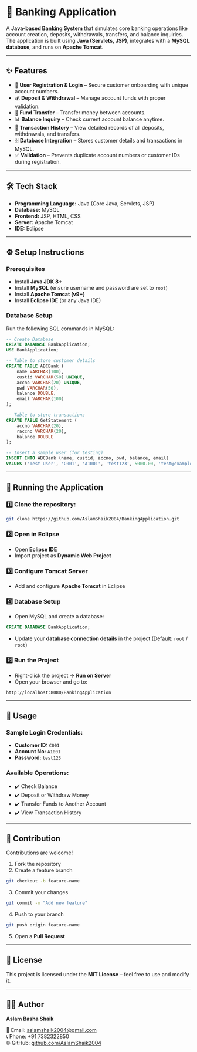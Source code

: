 # 🏦 Banking Application

A **Java-based Banking System** that simulates core banking operations like account creation, deposits, withdrawals, transfers, and balance inquiries.  
The application is built using **Java (Servlets, JSP)**, integrates with a **MySQL database**, and runs on **Apache Tomcat**.

---

## ✨ Features
- 🔑 **User Registration & Login** – Secure customer onboarding with unique account numbers.  
- 💰 **Deposit & Withdrawal** – Manage account funds with proper validation.  
- 🔄 **Fund Transfer** – Transfer money between accounts.  
- 📊 **Balance Inquiry** – Check current account balance anytime.  
- 🧾 **Transaction History** – View detailed records of all deposits, withdrawals, and transfers.  
- 🗄️ **Database Integration** – Stores customer details and transactions in MySQL.  
- ✅ **Validation** – Prevents duplicate account numbers or customer IDs during registration. 

---

## 🛠️ Tech Stack
- **Programming Language:** Java (Core Java, Servlets, JSP)  
- **Database:** MySQL  
- **Frontend:** JSP, HTML, CSS  
- **Server:** Apache Tomcat  
- **IDE:** Eclipse  

---

## ⚙️ Setup Instructions

### Prerequisites
- Install **Java JDK 8+**  
- Install **MySQL** (ensure username and password are set to `root`)  
- Install **Apache Tomcat (v9+)**  
- Install **Eclipse IDE** (or any Java IDE)

### Database Setup
Run the following SQL commands in MySQL:

```sql
-- Create Database
CREATE DATABASE BankApplication;
USE BankApplication;

-- Table to store customer details
CREATE TABLE ABCBank (
    name VARCHAR(100),
    custid VARCHAR(50) UNIQUE,
    accno VARCHAR(20) UNIQUE,
    pwd VARCHAR(50),
    balance DOUBLE,
    email VARCHAR(100)
);

-- Table to store transactions
CREATE TABLE GetStatement (
    accno VARCHAR(20),
    raccno VARCHAR(20),
    balance DOUBLE
);

-- Insert a sample user (for testing)
INSERT INTO ABCBank (name, custid, accno, pwd, balance, email)
VALUES ('Test User', 'C001', 'A1001', 'test123', 5000.00, 'test@example.com');
```
---

## 🚀 Running the Application

### 1️⃣ Clone the repository:
```bash
git clone https://github.com/AslamShaik2004/BankingApplication.git
```

### 2️⃣ Open in Eclipse
- Open **Eclipse IDE**
- Import project as **Dynamic Web Project**

### 3️⃣ Configure Tomcat Server
- Add and configure **Apache Tomcat** in Eclipse

### 4️⃣ Database Setup
- Open MySQL and create a database:
```sql
CREATE DATABASE BankApplication;
```
- Update your **database connection details** in the project (Default: `root` / `root`)

### 5️⃣ Run the Project
- Right-click the project → **Run on Server**
- Open your browser and go to:
```arduino
http://localhost:8080/BankingApplication
```

---

## 🔐 Usage

### Sample Login Credentials:
- **Customer ID:** `C001`
- **Account No:** `A1001`
- **Password:** `test123`

### Available Operations:
- ✔️ Check Balance  
- ✔️ Deposit or Withdraw Money  
- ✔️ Transfer Funds to Another Account  
- ✔️ View Transaction History  

---

## 🤝 Contribution

Contributions are welcome!

1. Fork the repository  
2. Create a feature branch  
```bash
git checkout -b feature-name
```
3. Commit your changes  
```bash
git commit -m "Add new feature"
```
4. Push to your branch  
```bash
git push origin feature-name
```
5. Open a **Pull Request**

---

## 📜 License
This project is licensed under the **MIT License** – feel free to use and modify it.

---

## 👨‍💻 Author
**Aslam Basha Shaik**  

📧 Email: [aslamshaik2004@gmail.com](mailto:aslamshaik2004@gmail.com)  
📞 Phone: +91 7382322850  
🌐 GitHub: [github.com/AslamShaik2004](https://github.com/AslamShaik2004)  
